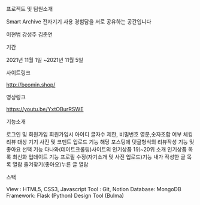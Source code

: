 프로젝트 및 팀원소개

Smart Archive 
전자기기 사용 경험담을 서로 공유하는 공간입니다

이현범 강성주 김준언

기간

2021년 11월 1일 ~2021년 11월 5일

사이트링크

http://beomin.shop/

영상링크

https://youtu.be/YxtOBurRSWE

기능소개

로그인 및 회원가입 
회원가입시 아이디 글자수 제한, 비밀번호 영문,숫자조합 여부 체킹
리뷰 대상 기기 사진 및 코멘트 업로드 기능
해당 포스팅에 댓글형식의 리뷰작성 기능 및 좋아요 선택 기능
다나와(데이트크롤링)사이트의 인기상품 1위~20위 소개
인기상품 목록 최신화 업데이트 기능
프로필 수정(자기소개 및 사진 업로드)기능
내가 작성한 글 목록 열람
즐겨찾기(좋아요)누른 글 열람


스택

View : HTML5, CSS3, Javascript
Tool : Git, Notion
Database: MongoDB
Framework: Flask (Python)
Design Tool (Bulma)





